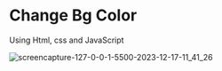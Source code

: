 # Change Bg Color
Using Html, css and JavaScript

![screencapture-127-0-0-1-5500-2023-12-17-11_41_26](https://github.com/anjanadave/Change-Bg-Color/assets/138798176/8ef5bca3-f589-4019-b528-aae3470aed3d)
